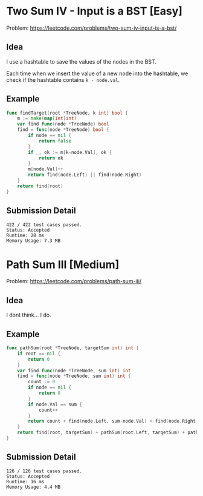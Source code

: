 # Two Sum IV - Input is a BST [Easy]

Problem: https://leetcode.com/problems/two-sum-iv-input-is-a-bst/

## Idea

I use a hashtable to save the values of the nodes in the BST.

Each time when we insert the value of a new node into the hashtable, we check if the hashtable contains `k - node.val`.

## Example

```go
func findTarget(root *TreeNode, k int) bool {
	m := make(map[int]int)
	var find func(node *TreeNode) bool
	find = func(node *TreeNode) bool {
		if node == nil {
			return false
		}
		if _, ok := m[k-node.Val]; ok {
			return ok
		}
		m[node.Val]++
		return find(node.Left) || find(node.Right)
	}
	return find(root)
}
```

## Submission Detail

```
422 / 422 test cases passed.
Status: Accepted
Runtime: 28 ms
Memory Usage: 7.3 MB
```

# Path Sum III [Medium]

Problem: https://leetcode.com/problems/path-sum-iii/

## Idea

I dont think... I do.

## Example

```go
func pathSum(root *TreeNode, targetSum int) int {
	if root == nil {
		return 0
	}
	var find func(node *TreeNode, sum int) int
	find = func(node *TreeNode, sum int) int {
		count := 0
		if node == nil {
			return 0
		}
		if node.Val == sum {
			count++
		}
		return count + find(node.Left, sum-node.Val) + find(node.Right, sum-node.Val)
	}
	return find(root, targetSum) + pathSum(root.Left, targetSum) + pathSum(root.Right, targetSum)
}
```

## Submission Detail

```
126 / 126 test cases passed.
Status: Accepted
Runtime: 16 ms
Memory Usage: 4.4 MB
```
